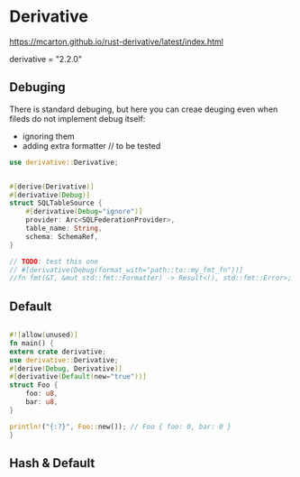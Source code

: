 
# Derivative

https://mcarton.github.io/rust-derivative/latest/index.html


derivative = "2.2.0"



## Debuging

There is standard debuging, but here you can creae deuging even when fileds do not implement debug itself:
 - ignoring them
 - adding extra formatter // to be tested 



```rust
use derivative::Derivative;


#[derive(Derivative)]
#[derivative(Debug)]
struct SQLTableSource {
    #[derivative(Debug="ignore")]
    provider: Arc<SQLFederationProvider>,
    table_name: String,
    schema: SchemaRef,
}

// TODO: test this one
// #[derivative(Debug(format_with="path::to::my_fmt_fn"))]
//fn fmt(&T, &mut std::fmt::Formatter) -> Result<(), std::fmt::Error>;

```

## Default

```rust

#![allow(unused)]
fn main() {
extern crate derivative;
use derivative::Derivative;
#[derive(Debug, Derivative)]
#[derivative(Default(new="true"))]
struct Foo {
    foo: u8,
    bar: u8,
}

println!("{:?}", Foo::new()); // Foo { foo: 0, bar: 0 }
}


```

## Hash & Default